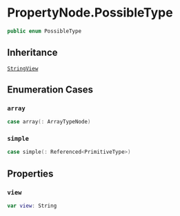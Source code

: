 # PropertyNode.PossibleType

``` swift
public enum PossibleType
```

## Inheritance

[`StringView`](/StringView)

## Enumeration Cases

### `array`

``` swift
case array(: ArrayTypeNode)
```

### `simple`

``` swift
case simple(: Referenced<PrimitiveType>)
```

## Properties

### `view`

``` swift
var view: String
```

